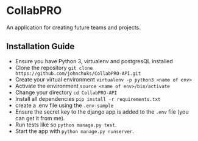 # CollabPRO
An application for creating future teams and projects.


## Installation Guide
- Ensure you have Python 3, virtualenv and postgresQL installed
- Clone the repository `git clone https://github.com/johnchuks/CollabPRO-API.git`
- Create your virtual environment `virtualenv -p python3 <name of env>`
- Activate the environment `source <name of env>/bin/activate`
- Change your directory `cd CollabPRO-API`
- Install all dependencies `pip install -r requirements.txt`
- create a .env file using the `.env-sample`
- Ensure the secret key to the django app is added to the `.env` file (you can get it from me).
- Run tests like so `python manage.py test`.
- Start the app with `python manage.py runserver`.
